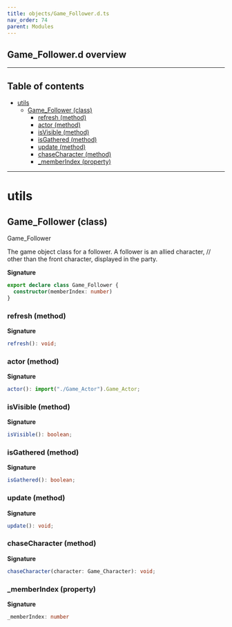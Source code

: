 ```yaml
---
title: objects/Game_Follower.d.ts
nav_order: 74
parent: Modules
---
```


## Game_Follower.d overview

---

<h2 class="text-delta">Table of contents</h2>

- [utils](#utils)
  - [Game_Follower (class)](#game_follower-class)
    - [refresh (method)](#refresh-method)
    - [actor (method)](#actor-method)
    - [isVisible (method)](#isvisible-method)
    - [isGathered (method)](#isgathered-method)
    - [update (method)](#update-method)
    - [chaseCharacter (method)](#chasecharacter-method)
    - [\_memberIndex (property)](#_memberindex-property)

---

# utils

## Game_Follower (class)

Game_Follower

The game object class for a follower. A follower is an allied character,
// other than the front character, displayed in the party.

**Signature**

```ts
export declare class Game_Follower {
  constructor(memberIndex: number)
}
```

### refresh (method)

**Signature**

```ts
refresh(): void;
```

### actor (method)

**Signature**

```ts
actor(): import("./Game_Actor").Game_Actor;
```

### isVisible (method)

**Signature**

```ts
isVisible(): boolean;
```

### isGathered (method)

**Signature**

```ts
isGathered(): boolean;
```

### update (method)

**Signature**

```ts
update(): void;
```

### chaseCharacter (method)

**Signature**

```ts
chaseCharacter(character: Game_Character): void;
```

### \_memberIndex (property)

**Signature**

```ts
_memberIndex: number
```
